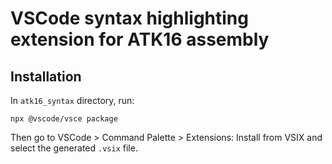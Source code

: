 # VSCode syntax highlighting extension for ATK16 assembly

## Installation

In `atk16_syntax` directory, run:

    npx @vscode/vsce package

Then go to VSCode > Command Palette > Extensions: Install from VSIX and select the generated `.vsix` file.

